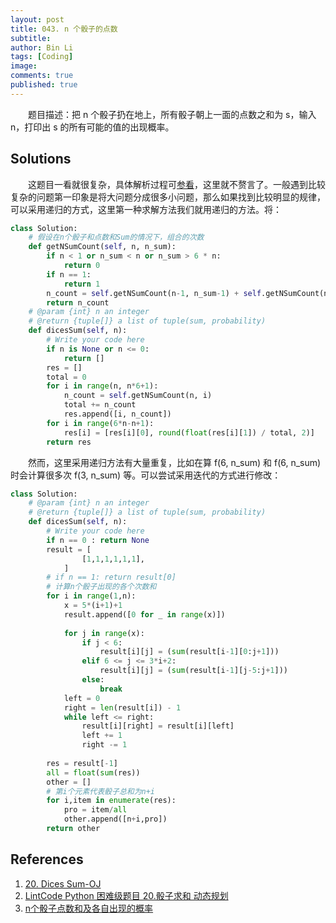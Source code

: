 ```yaml
---
layout: post
title: 043. n 个骰子的点数
subtitle:
author: Bin Li
tags: [Coding]
image: 
comments: true
published: true
---
```


　　题目描述：把 n 个骰子扔在地上，所有骰子朝上一面的点数之和为 s，输入 n，打印出 s 的所有可能的值的出现概率。

## Solutions
　　这题目一看就很复杂，具体解析过程可[参看](https://www.cnblogs.com/bozhou/p/6971081.html)，这里就不赘言了。一般遇到比较复杂的问题第一印象是将大问题分成很多小问题，那么如果找到比较明显的规律，可以采用递归的方式，这里第一种求解方法我们就用递归的方法。将：

```python
class Solution:
    # 假设在n个骰子和点数和Sum的情况下，组合的次数
    def getNSumCount(self, n, n_sum):
        if n < 1 or n_sum < n or n_sum > 6 * n:
            return 0
        if n == 1:
            return 1
        n_count = self.getNSumCount(n-1, n_sum-1) + self.getNSumCount(n-1, n_sum-2) + self.getNSumCount(n-1, n_sum-3) + self.getNSumCount(n-1, n_sum-4) + self.getNSumCount(n-1, n_sum-5) + self.getNSumCount(n-1, n_sum-6) 
        return n_count
    # @param {int} n an integer
    # @return {tuple[]} a list of tuple(sum, probability)
    def dicesSum(self, n):
        # Write your code here
        if n is None or n <= 0:
            return []
        res = []
        total = 0
        for i in range(n, n*6+1):
            n_count = self.getNSumCount(n, i)
            total += n_count
            res.append([i, n_count])
        for i in range(6*n-n+1):
            res[i] = [res[i][0], round(float(res[i][1]) / total, 2)]
        return res
```

　　然而，这里采用递归方法有大量重复，比如在算 f(6, n_sum) 和  f(6, n_sum) 时会计算很多次  f(3, n_sum) 等。可以尝试采用迭代的方式进行修改：

```python
class Solution:
    # @param {int} n an integer
    # @return {tuple[]} a list of tuple(sum, probability)
    def dicesSum(self, n):
        # Write your code here
        if n == 0 : return None
        result = [
                [1,1,1,1,1,1],
            ]
        # if n == 1: return result[0]
        # 计算n个骰子出现的各个次数和
        for i in range(1,n):
            x = 5*(i+1)+1
            result.append([0 for _ in range(x)])
             
            for j in range(x):
                if j < 6:
                    result[i][j] = (sum(result[i-1][0:j+1]))
                elif 6 <= j <= 3*i+2:
                    result[i][j] = (sum(result[i-1][j-5:j+1]))
                else:
                    break
            left = 0
            right = len(result[i]) - 1
            while left <= right:
                result[i][right] = result[i][left]
                left += 1
                right -= 1
         
        res = result[-1]
        all = float(sum(res))
        other = []
        # 第i个元素代表骰子总和为n+i
        for i,item in enumerate(res):
            pro = item/all
            other.append([n+i,pro])
        return other
```


## References
1. [20. Dices Sum-OJ](https://www.lintcode.com/problem/dices-sum/description)
2. [LintCode Python 困难级题目 20.骰子求和 动态规划](https://www.cnblogs.com/bozhou/p/6971081.html)
3. [n个骰子点数和及各自出现的概率](https://blog.csdn.net/K346K346/article/details/50988681)

